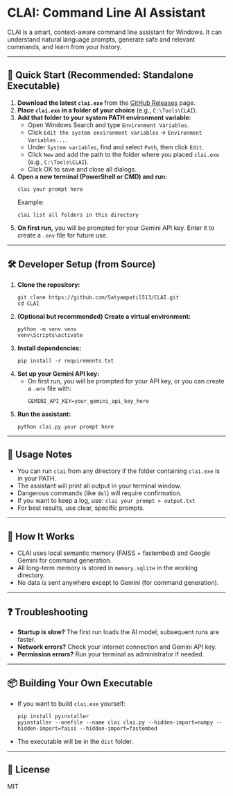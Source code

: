 # CLAI: Command Line AI Assistant

CLAI is a smart, context-aware command line assistant for Windows. It can understand natural language prompts, generate safe and relevant commands, and learn from your history.

---

## 🚀 Quick Start (Recommended: Standalone Executable)

1. **Download the latest `clai.exe`** from the [GitHub Releases](https://github.com/Satyampatil513/CLAI/releases) page.
2. **Place `clai.exe` in a folder of your choice** (e.g., `C:\Tools\CLAI`).
3. **Add that folder to your system PATH environment variable:**
   - Open Windows Search and type `Environment Variables`.
   - Click `Edit the system environment variables` → `Environment Variables...`.
   - Under `System variables`, find and select `Path`, then click `Edit`.
   - Click `New` and add the path to the folder where you placed `clai.exe` (e.g., `C:\Tools\CLAI`).
   - Click OK to save and close all dialogs.
4. **Open a new terminal (PowerShell or CMD) and run:**
   ```
   clai your prompt here
   ```
   Example:
   ```
   clai list all folders in this directory
   ```
5. **On first run,** you will be prompted for your Gemini API key. Enter it to create a `.env` file for future use.

---

## 🛠️ Developer Setup (from Source)

1. **Clone the repository:**
   ```
   git clone https://github.com/Satyampatil513/CLAI.git
   cd CLAI
   ```
2. **(Optional but recommended) Create a virtual environment:**
   ```
   python -m venv venv
   venv\Scripts\activate
   ```
3. **Install dependencies:**
   ```
   pip install -r requirements.txt
   ```
4. **Set up your Gemini API key:**
   - On first run, you will be prompted for your API key, or you can create a `.env` file with:
     ```
     GEMINI_API_KEY=your_gemini_api_key_here
     ```
5. **Run the assistant:**
   ```
   python clai.py your prompt here
   ```

---

## 📝 Usage Notes
- You can run `clai` from any directory if the folder containing `clai.exe` is in your PATH.
- The assistant will print all output in your terminal window.
- Dangerous commands (like `del`) will require confirmation.
- If you want to keep a log, use: `clai your prompt > output.txt`
- For best results, use clear, specific prompts.

---

## 🧠 How It Works
- CLAI uses local semantic memory (FAISS + fastembed) and Google Gemini for command generation.
- All long-term memory is stored in `memory.sqlite` in the working directory.
- No data is sent anywhere except to Gemini (for command generation).

---

## ❓ Troubleshooting
- **Startup is slow?** The first run loads the AI model; subsequent runs are faster.
- **Network errors?** Check your internet connection and Gemini API key.
- **Permission errors?** Run your terminal as administrator if needed.

---

## 📦 Building Your Own Executable
- If you want to build `clai.exe` yourself:
   ```
   pip install pyinstaller
   pyinstaller --onefile --name clai clai.py --hidden-import=numpy --hidden-import=faiss --hidden-import=fastembed
   ```
- The executable will be in the `dist` folder.

---

## 📄 License
MIT
